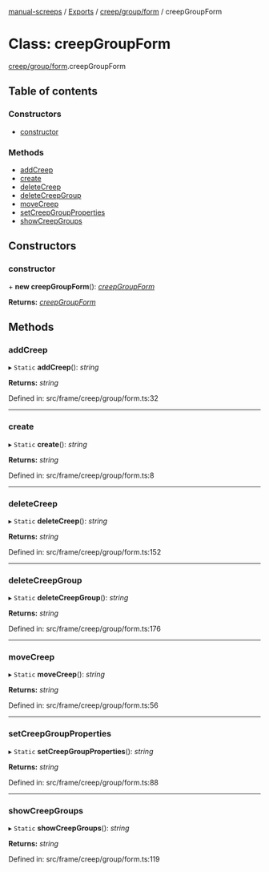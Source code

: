 [manual-screeps](../README.md) / [Exports](../modules.md) / [creep/group/form](../modules/creep_group_form.md) / creepGroupForm

# Class: creepGroupForm

[creep/group/form](../modules/creep_group_form.md).creepGroupForm

## Table of contents

### Constructors

- [constructor](creep_group_form.creepgroupform.md#constructor)

### Methods

- [addCreep](creep_group_form.creepgroupform.md#addcreep)
- [create](creep_group_form.creepgroupform.md#create)
- [deleteCreep](creep_group_form.creepgroupform.md#deletecreep)
- [deleteCreepGroup](creep_group_form.creepgroupform.md#deletecreepgroup)
- [moveCreep](creep_group_form.creepgroupform.md#movecreep)
- [setCreepGroupProperties](creep_group_form.creepgroupform.md#setcreepgroupproperties)
- [showCreepGroups](creep_group_form.creepgroupform.md#showcreepgroups)

## Constructors

### constructor

\+ **new creepGroupForm**(): [*creepGroupForm*](creep_group_form.creepgroupform.md)

**Returns:** [*creepGroupForm*](creep_group_form.creepgroupform.md)

## Methods

### addCreep

▸ `Static` **addCreep**(): *string*

**Returns:** *string*

Defined in: src/frame/creep/group/form.ts:32

___

### create

▸ `Static` **create**(): *string*

**Returns:** *string*

Defined in: src/frame/creep/group/form.ts:8

___

### deleteCreep

▸ `Static` **deleteCreep**(): *string*

**Returns:** *string*

Defined in: src/frame/creep/group/form.ts:152

___

### deleteCreepGroup

▸ `Static` **deleteCreepGroup**(): *string*

**Returns:** *string*

Defined in: src/frame/creep/group/form.ts:176

___

### moveCreep

▸ `Static` **moveCreep**(): *string*

**Returns:** *string*

Defined in: src/frame/creep/group/form.ts:56

___

### setCreepGroupProperties

▸ `Static` **setCreepGroupProperties**(): *string*

**Returns:** *string*

Defined in: src/frame/creep/group/form.ts:88

___

### showCreepGroups

▸ `Static` **showCreepGroups**(): *string*

**Returns:** *string*

Defined in: src/frame/creep/group/form.ts:119
